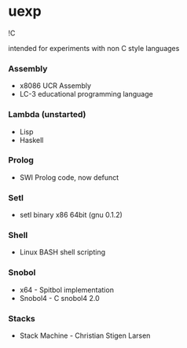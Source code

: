 # uexp
!C

intended for experiments with non C style languages


### Assembly
* x8086 UCR Assembly
* LC-3 educational programming language

### Lambda (unstarted)
* Lisp
* Haskell

### Prolog
* SWI Prolog code, now defunct

### Setl
* setl binary x86 64bit (gnu 0.1.2)

### Shell
* Linux BASH shell scripting

### Snobol
* x64 - Spitbol implementation
* Snobol4 - C snobol4 2.0

### Stacks
* Stack Machine - Christian Stigen Larsen